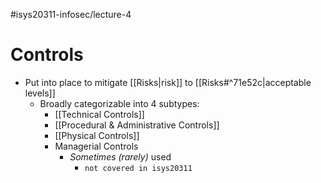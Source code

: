 #isys20311-infosec/lecture-4 
# Controls

- Put into place to mitigate [[Risks|risk]] to [[Risks#^71e52c|acceptable levels]] 
	- Broadly categorizable into 4 subtypes:
		- [[Technical Controls]]
		- [[Procedural & Administrative Controls]]
		- [[Physical Controls]]
		- Managerial Controls
			- *Sometimes (rarely)* used 
				-  `not covered in isys20311`